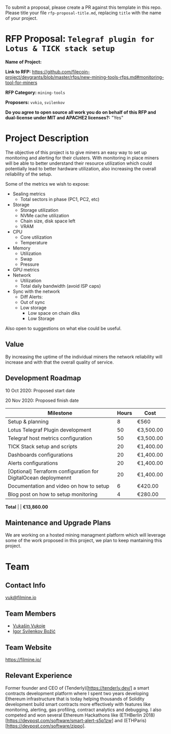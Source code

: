 To submit a proposal, please create a PR against this template in this repo. Please title your file `rfp-proposal-title.md`, replacing `title` with the name of your project.

# RFP Proposal: `Telegraf plugin for Lotus & TICK stack setup`

**Name of Project:**

**Link to RFP:** https://github.com/filecoin-project/devgrants/blob/master/rfps/new-mining-tools-rfps.md#monitoring-tool-for-miners

**RFP Category:** `mining-tools`

**Proposers:** `vvkio`, `svilenkov` 

**Do you agree to open source all work you do on behalf of this RFP and dual-license under MIT and APACHE2 licenses?:** "Yes"

# Project Description

The objective of this project is to give miners an easy way to set up monitoring and alerting for their clusters. With monitoring in place miners will be able to better understand their resource utilization which could potentially lead to better hardware utilization, also increasing the overall reliability of the setup. 

Some of the metrics we wish to expose:

- Sealing metrics
    - Total sectors in phase (PC1, PC2, etc)
- Storage
    - Storage utilization
    - NVMe cache utilization
    - Chain size, disk space left
    - VRAM
- CPU
    - Core utilization
    - Temperature
- Memory
    - Utilization
    - Swap
    - Pressure
- GPU metrics
- Network
    - Utilization
    - Total daily bandwidth (avoid ISP caps)
- Sync with the network
    - Diff
Alerts:
  - Out of sync
  - Low storage
    - Low space on chain diks
    - Low Storage
    
Also open to suggestions on what else could be useful. 

## Value

By increasing the uptime of the individual miners the network reliability will increase and with that the overall quality of service.

## Development Roadmap

10 Oct 2020: Proposed start date

20 Nov 2020: Proposed finish date

Milestone | Hours | Cost
--- | --- | ---
Setup & planning | 8 | €560
Lotus Telegraf Plugin development | 50 | €3,500.00		
Telegraf host metrics configuration | 50 | €3,500.00
TICK Stack setup and scripts | 20 | €1,400.00
Dashboards configurations | 20 | €1,400.00
Alerts configurations | 20 | €1,400.00
[Optional] Terraform configuration for DigitalOcean deploymennt | 20 | €1,400.00
Documentation and video on how to setup | 6 | €420.00
Blog post on how to setup monitoring | 4 | €280.00

**Total** |  | 	**€13,860.00**


## Maintenance and Upgrade Plans

We are working on a hosted mining managment platform which will leverage some of the work proposed in this project, we plan to keep mantaining this project.

# Team

## Contact Info

vuk@filmine.io

## Team Members 

- [Vukašin Vukoje](http://linkedin.com/in/vvkio/)
- [Igor Svilenkov Božić](https://ipfs.io/ipfs/QmYmxjToxg4fKeTqsXAfWigRTXBJK2YDxxFncVFJLpnxB8)

## Team Website

https://filmine.io/

## Relevant Experience

Former founder and CEO of (Tenderly)[https://tenderly.dev/] a smart contracts development platform where I spent two years developing Ethereum infrastructure that is today helping thousands of Solidity development build smart contracts more effectively with features like monitoring, alerting, gas profiling, contract analytics and debugging. I also competed and won several Ethereum Hackathons like (ETHBerlin 2018)[https://devpost.com/software/smart-alert-s5p1zw] and (ETHParis)[https://devpost.com/software/zippo].

